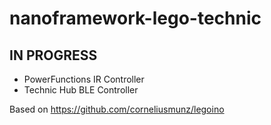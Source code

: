 # nanoframework-lego-technic

## IN PROGRESS
- PowerFunctions IR Controller
- Technic Hub BLE Controller

Based on https://github.com/corneliusmunz/legoino